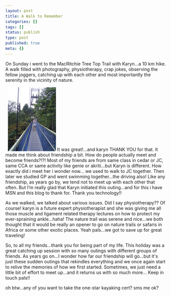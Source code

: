 ```yaml
---
layout: post
title: A Walk to Remember
categories: []
tags: []
status: publish
type: post
published: true
meta: {}
---
```

On Sunday i went to the MacRitchie Tree Top Trail with Karyn...a 10 km hike. A walk filled with photography, physiotherapy, crap jokes, observing the fellow joggers, catching up with each other and most importantly the serenity in the vicinity of nature.

  ![](/img//k.jpg) It was great!...and karyn THANK YOU for that. It made me think about friendship a bit. How do people actually meet and become friends?!?! Most of my friends are from same class in cedar or JC, same CCA or same activity like genie or akriti...but Karyn is different. How exactly did i meet her i wonder now... we used to walk to JC together. Then later we studied GP and went swimming together...the driving also! Like any friendship, as years go by, we tend not to meet up with each other that often. But I’m really glad that Karyn initiated this outing...and for this i have MSN and this blog to thank for. Thank you technology!!

As we walked, we talked about various issues. Did I say physiotherapy?? Of course! karyn is a future expert physiotherapist and she was giving me all those muscle and ligament related therapy lectures on how to protect my ever-spraining ankle...haha! The nature trail was serene and nice...we both thought that it would be really an opener to go on nature trails or safaris in Africa or some other exotic places. Yeah pals...we got to save up for great traveling!

So, to all my friends...thank you for being part of my life. This holiday was a great catching up session with so many outings with different groups of friends. As years go on...I wonder how far our friendship will go...but it's just these sudden outings that rekindles everything and we once again start to relive the memories of how we first started. Sometimes, we just need a little bit of effort to meet up...and it returns us with so much more... Keep in touch pals!!

oh btw...any of you want to take the one-star kayaking cert? sms me ok?
